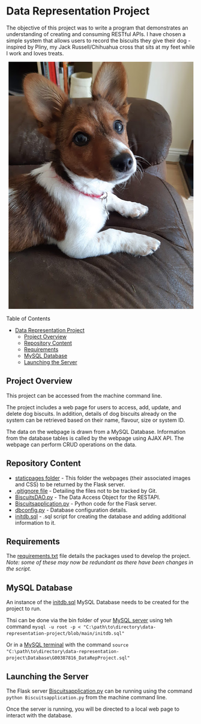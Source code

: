 # Data Representation Project

The objective of this project was to write a program that demonstrates an understanding of creating and consuming RESTful APIs. 
I have chosen a simple system that allows users to record the biscuits they give their dog - inspired by Pliny, my Jack Russell/Chihuahua cross that sits at my feet while I work and loves treats.

<p align="center">
  <img src="https://github.com/SharonNicG/data-representation-project/blob/main/Pliny_JR.jpg"/>
</p>

Table of Contents
- [Data Representation Project](#data-representation-project)
  - [Project Overview](#project-overview)
  - [Repository Content](#repository-content)
  - [Requirements](#requirements)
  - [MySQL Database](#mysql-database)
  - [Launching the Server](#launching-the-server)

## Project Overview
This project can be accessed from the machine command line.

The project includes a web page for users to access, add, update, and delete dog biscuits. In addition, details of dog biscuits already on the system can be retrieved based on their name, flavour, size or system ID.

The data on the webpage is drawn from a MySQL Database. Information from the database tables is called by the webpage using AJAX API. The webpage can perform CRUD operations on the data.

## Repository Content

 - [staticpages folder](https://github.com/SharonNicG/data-representation-project/tree/main/staticpages) - This folder the webpages (their associated images and CSS) to be returned by the Flask server.
 - [.gitignore file](https://github.com/SharonNicG/data-representation-project/blob/main/.gitignore) - Detailing the files not to be tracked by Git.
 - [BiscuitsDAO.py](https://github.com/SharonNicG/data-representation-project/blob/main/BiscuitsDAO.py) - The Data Access Object for the RESTAPI.
 - [Biscuitsapplication.py](https://github.com/SharonNicG/data-representation-project/blob/main/Biscuitsapplication.py) - Python code for the Flask server.
 - [dbconfig.py](https://github.com/SharonNicG/data-representation-project/blob/main/dbconfig.py) - Database configuration details.
 - [initdb.sql](https://github.com/SharonNicG/data-representation-project/blob/main/initdb.sql) - .sql script for creating the database and adding additional information to it.

## Requirements
The [requirements.txt](https://github.com/SharonNicG/data-representation-project/blob/main/requirements.txt) file details the packages used to develop the project. *Note: some of these may now be redundant as there have been changes in the script.*

## MySQL Database
An instance of the [initdb.sql](https://github.com/SharonNicG/data-representation-project/blob/main/initdb.sql) MySQL Database needs to be created for the project to run.

Thsi can be done via the bin folder of your [MySQL server](https://dev.mysql.com/downloads/mysql/) using teh command `mysql -u root -p < "C:\path\to\directory\data-representation-project/blob/main/initdb.sql"`

Or in a [MySQL terminal](https://dev.mysql.com/doc/mysql-getting-started/en/) with the command `source "C:\path\to\directory\data-representation-project\Database\G00387816_DataRepProject.sql"`

## Launching the Server
The Flask server [Biscuitsapplication.py](https://github.com/SharonNicG/data-representation-project/blob/main/Biscuitsapplication.py) can be running using the command `python Biscuitsapplication.py` from the machine command line.

Once the server is running, you will be directed to a local web page to interact with the database. 